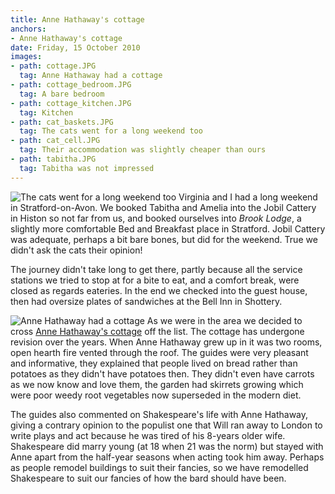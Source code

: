 ```yaml
---
title: Anne Hathaway's cottage
anchors:
- Anne Hathaway's cottage
date: Friday, 15 October 2010
images:
- path: cottage.JPG
  tag: Anne Hathaway had a cottage
- path: cottage_bedroom.JPG
  tag: A bare bedroom
- path: cottage_kitchen.JPG
  tag: Kitchen
- path: cat_baskets.JPG
  tag: The cats went for a long weekend too
- path: cat_cell.JPG
  tag: Their accommodation was slightly cheaper than ours
- path: tabitha.JPG
  tag: Tabitha was not impressed
---
```

![The cats went for a long weekend too](cat_baskets.JPG)
Virginia and I had a long weekend in Stratford-on-Avon. We booked Tabitha and Amelia into the Jobil Cattery in Histon so not far from us, and booked ourselves into
*Brook Lodge*,
a slightly more comfortable Bed and Breakfast place in Stratford. Jobil Cattery was adequate, perhaps a bit bare bones, but did for the weekend. True we didn't ask the cats their opinion!

The journey didn't take long to get there, partly because all the service stations we tried to stop at for a bite to eat, and a comfort break, were closed as regards eateries. In the end we checked into the guest house, then had oversize plates of sandwiches at the Bell Inn in Shottery.

![Anne Hathaway had a cottage](cottage.JPG)
As we were in the area we decided to cross
[Anne Hathaway's cottage](https://www.shakespeare.org.uk/visit/anne-hathaways-cottage/)
off the list. The cottage has undergone revision over the years. When Anne Hathaway grew up in it was two rooms, open hearth fire vented through the roof. The guides were very pleasant and informative, they explained that people lived on bread rather than potatoes as they didn't have potatoes then. They didn't even have carrots as we now know and love them, the garden had skirrets growing which were poor weedy root vegetables now superseded in the modern diet.

The guides also commented on Shakespeare's life with Anne Hathaway, giving a contrary opinion to the populist one that Will ran away to London to write plays and act because he was tired of his 8-years older wife. Shakespeare did marry young (at 18 when 21 was the norm) but stayed with Anne apart from the half-year seasons when acting took him away. Perhaps as people remodel buildings to suit their fancies, so we have remodelled Shakespeare to suit our fancies of how the bard should have been.
